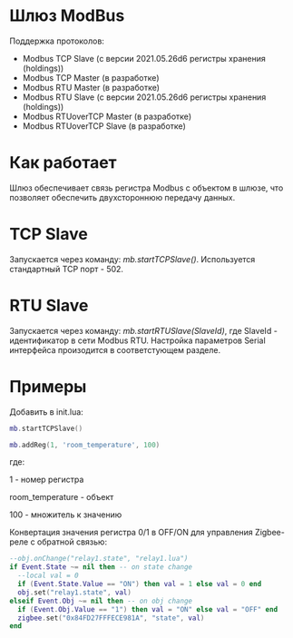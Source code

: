 # Шлюз ModBus
Поддержка протоколов:
* Modbus TCP Slave (с версии 2021.05.26d6 регистры хранения (holdings))
* Modbus TCP Master (в разработке)
* Modbus RTU Master (в разработке)
* Modbus RTU Slave (с версии 2021.05.26d6 регистры хранения (holdings))
* Modbus RTUoverTCP Master (в разработке)
* Modbus RTUoverTCP Slave (в разработке)

# Как работает
Шлюз обеспечивает связь регистра Modbus с объектом в шлюзе, что позволяет обеспечить двухстороннюю передачу данных.

# TCP Slave
Запускается через команду: *mb.startTCPSlave()*.
Используется стандартный TCP порт - 502.

# RTU Slave
Запускается через команду: *mb.startRTUSlave(SlaveId)*, где SlaveId - идентификатор в сети Modbus RTU.
Настройка параметров Serial интерфейса произодится в соответстующем разделе.

# Примеры
Добавить в init.lua:
```lua
mb.startTCPSlave()

mb.addReg(1, 'room_temperature', 100)
```
где:

1 - номер регистра

room_temperature - объект

100 - множитель к значению

Конвертация значения регистра 0/1 в OFF/ON для управления Zigbee-реле с обратной связью:
```lua
--obj.onChange("relay1.state", "relay1.lua")
if Event.State ~= nil then -- on state change
  --local val = 0 
  if (Event.State.Value == "ON") then val = 1 else val = 0 end    
  obj.set("relay1.state", val)
elseif Event.Obj ~= nil then -- on obj change
  if (Event.Obj.Value == "1") then val = "ON" else val = "OFF" end    
  zigbee.set("0x84FD27FFFECE981A", "state", val)
end
```
